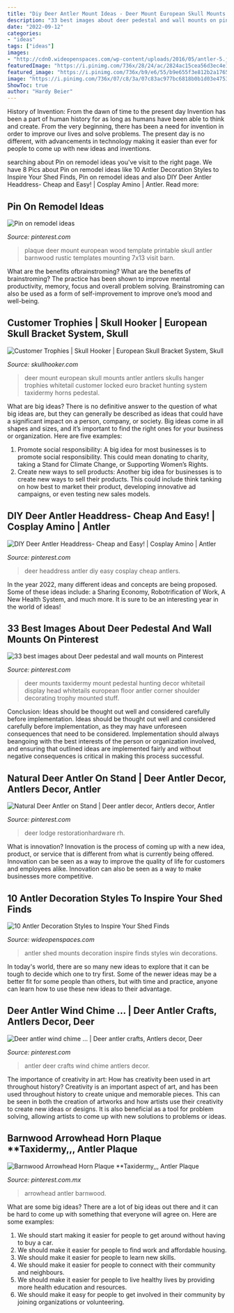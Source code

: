 ```yaml
---
title: "Diy Deer Antler Mount Ideas - Deer Mount European Skull Mounts Antler Antlers Skulls Hanger Trophies Whitetail Customer Locked Euro Bracket Hunting System Taxidermy Horns Pedestal"
description: "33 best images about deer pedestal and wall mounts on pinterest"
date: "2022-09-12"
categories:
- "ideas"
tags: ["ideas"]
images:
- "http://cdn0.wideopenspaces.com/wp-content/uploads/2016/05/antler-5.jpg"
featuredImage: "https://i.pinimg.com/736x/28/24/ac/2824ac15cea56d3ec4e146cbe798749a--antler-crafts-driftwood-crafts.jpg"
featured_image: "https://i.pinimg.com/736x/b9/e6/55/b9e655f3e812b2a1765c1ce6b6d24b24.jpg"
image: "https://i.pinimg.com/736x/07/c8/3a/07c83ac977bc6818b0b1d03e4753ce59.jpg"
ShowToc: true
author: "Hardy Beier"
---
```



History of Invention: From the dawn of time to the present day
Invention has been a part of human history for as long as humans have been able to think and create. From the very beginning, there has been a need for invention in order to improve our lives and solve problems. The present day is no different, with advancements in technology making it easier than ever for people to come up with new ideas and inventions.

	

		
searching about Pin on remodel ideas you've visit to the right page. We have 8 Pics about Pin on remodel ideas like 10 Antler Decoration Styles to Inspire Your Shed Finds, Pin on remodel ideas and also DIY Deer Antler Headdress- Cheap and Easy! | Cosplay Amino | Antler. Read more:
		
    
## Pin On Remodel Ideas

<img loading=lazy src="https://i.pinimg.com/736x/07/c8/3a/07c83ac977bc6818b0b1d03e4753ce59.jpg" onerror="this.onerror=null;this.src='https://tse3.mm.bing.net/th?id=OIP.ZYChP1hBrbk0v2WRWx5gDQHaJ4&amp;pid=15.1';" alt="Pin on remodel ideas">

_Source: pinterest.com_

>plaque deer mount european wood template printable skull antler barnwood rustic templates mounting 7x13 visit barn. 

	

What are the benefits ofbrainstroming?
What are the benefits of brainstroming? The practice has been shown to improve mental productivity, memory, focus and overall problem solving. Brainstroming can also be used as a form of self-improvement to improve one’s mood and well-being.

    
## Customer Trophies | Skull Hooker | European Skull Bracket System, Skull

<img loading=lazy src="http://www.skullhooker.com/wp-content/gallery/customer-trophies/locked-up.jpeg" onerror="this.onerror=null;this.src='https://tse3.mm.bing.net/th?id=OIP.frtkZv4eEVrUgg4NmUKvyQAAAA&amp;pid=15.1';" alt="Customer Trophies | Skull Hooker | European Skull Bracket System, Skull">

_Source: skullhooker.com_

>deer mount european skull mounts antler antlers skulls hanger trophies whitetail customer locked euro bracket hunting system taxidermy horns pedestal. 

	

What are big ideas?
There is no definitive answer to the question of what big ideas are, but they can generally be described as ideas that could have a significant impact on a person, company, or society. Big ideas come in all shapes and sizes, and it’s important to find the right ones for your business or organization. Here are five examples: 
1. Promote social responsibility: A big idea for most businesses is to promote social responsibility. This could mean donating to charity, taking a Stand for Climate Change, or Supporting Women’s Rights. 
2. Create new ways to sell products: Another big idea for businesses is to create new ways to sell their products. This could include think tanking on how best to market their product, developing innovative ad campaigns, or even testing new sales models. 

    
## DIY Deer Antler Headdress- Cheap And Easy! | Cosplay Amino | Antler

<img loading=lazy src="https://i.pinimg.com/736x/2e/ae/d2/2eaed292ebf75c0a3a67f440b7ffb173--easy-cosplay-deer-antlers.jpg" onerror="this.onerror=null;this.src='https://tse2.mm.bing.net/th?id=OIP.DQpfUH_VDcQi1mj4I9tHngHaJ3&amp;pid=15.1';" alt="DIY Deer Antler Headdress- Cheap and Easy! | Cosplay Amino | Antler">

_Source: pinterest.com_

>deer headdress antler diy easy cosplay cheap antlers. 

	

In the year 2022, many different ideas and concepts are being proposed. Some of these ideas include: a Sharing Economy, Robotrification of Work, A New Health System, and much more. It is sure to be an interesting year in the world of ideas!

    
## 33 Best Images About Deer Pedestal And Wall Mounts On Pinterest

<img loading=lazy src="https://s-media-cache-ak0.pinimg.com/736x/5a/38/92/5a3892bdbd8f04667e3a6b46da069768--taxidermy-decor-hunting-trophy-room-hunting.jpg" onerror="this.onerror=null;this.src='https://tse3.mm.bing.net/th?id=OIP.sVB4AwlEqgEXbM2j0zmr-AHaNL&amp;pid=15.1';" alt="33 best images about Deer pedestal and wall mounts on Pinterest">

_Source: pinterest.com_

>deer mounts taxidermy mount pedestal hunting decor whitetail display head whitetails european floor antler corner shoulder decorating trophy mounted stuff. 

	

Conclusion: Ideas should be thought out well and considered carefully before implementation.
Ideas should be thought out well and considered carefully before implementation, as they may have unforeseen consequences that need to be considered. Implementation should always beangoing with the best interests of the person or organization involved, and ensuring that outlined ideas are implemented fairly and without negative consequences is critical in making this process successful.

    
## Natural Deer Antler On Stand | Deer Antler Decor, Antlers Decor, Antler

<img loading=lazy src="https://i.pinimg.com/736x/9d/e3/25/9de32599e34319e6f6c0306cb2ccc9d7.jpg" onerror="this.onerror=null;this.src='https://tse4.mm.bing.net/th?id=OIP.1vXUtFvsmIdabJqVFVUANwHaHO&amp;pid=15.1';" alt="Natural Deer Antler on Stand | Deer antler decor, Antlers decor, Antler">

_Source: pinterest.com_

>deer lodge restorationhardware rh. 

	

What is innovation?
Innovation is the process of coming up with a new idea, product, or service that is different from what is currently being offered. Innovation can be seen as a way to improve the quality of life for customers and employees alike. Innovation can also be seen as a way to make businesses more competitive.

    
## 10 Antler Decoration Styles To Inspire Your Shed Finds

<img loading=lazy src="http://cdn0.wideopenspaces.com/wp-content/uploads/2016/05/antler-5.jpg" onerror="this.onerror=null;this.src='https://tse2.mm.bing.net/th?id=OIP.gJtE9DzO7wWti2H-wROBywAAAA&amp;pid=15.1';" alt="10 Antler Decoration Styles to Inspire Your Shed Finds">

_Source: wideopenspaces.com_

>antler shed mounts decoration inspire finds styles win decorations. 

	

In today's world, there are so many new ideas to explore that it can be tough to decide which one to try first. Some of the newer ideas may be a better fit for some people than others, but with time and practice, anyone can learn how to use these new ideas to their advantage.

    
## Deer Antler Wind Chime … | Deer Antler Crafts, Antlers Decor, Deer

<img loading=lazy src="https://i.pinimg.com/736x/28/24/ac/2824ac15cea56d3ec4e146cbe798749a--antler-crafts-driftwood-crafts.jpg" onerror="this.onerror=null;this.src='https://tse1.mm.bing.net/th?id=OIP.84zUhVa9rVa2xDiHap85jQHaJ3&amp;pid=15.1';" alt="Deer antler wind chime … | Deer antler crafts, Antlers decor, Deer">

_Source: pinterest.com_

>antler deer crafts wind chime antlers decor. 

	

The importance of creativity in art: How has creativity been used in art throughout history?
Creativity is an important aspect of art, and has been used throughout history to create unique and memorable pieces. This can be seen in both the creation of artworks and how artists use their creativity to create new ideas or designs. It is also beneficial as a tool for problem solving, allowing artists to come up with new solutions to problems or ideas.

    
## Barnwood Arrowhead Horn Plaque **Taxidermy,,, Antler Plaque

<img loading=lazy src="https://i.pinimg.com/736x/b9/e6/55/b9e655f3e812b2a1765c1ce6b6d24b24.jpg" onerror="this.onerror=null;this.src='https://tse1.mm.bing.net/th?id=OIP.Vt_uzp2DwDTuFic5yna6DwHaJ4&amp;pid=15.1';" alt="Barnwood Arrowhead Horn Plaque **Taxidermy,,, Antler Plaque">

_Source: pinterest.com.mx_

>arrowhead antler barnwood. 

	

What are some big ideas?
There are a lot of big ideas out there and it can be hard to come up with something that everyone will agree on. Here are some examples:
1. We should start making it easier for people to get around without having to buy a car.
2. We should make it easier for people to find work and affordable housing.
3. We should make it easier for people to learn new skills.
4. We should make it easier for people to connect with their community and neighbours.
5. We should make it easier for people to live healthy lives by providing more health education and resources.
6. We should make it easy for people to get involved in their community by joining organizations or volunteering.


